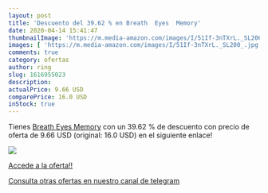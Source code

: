 ```yaml
---
layout: post
title: 'Descuento del 39.62 % en Breath  Eyes  Memory'
date: 2020-04-14 15:41:47
thumbnailImage: 'https://m.media-amazon.com/images/I/51If-3nTXrL._SL200_.jpg'
images: [ 'https://m.media-amazon.com/images/I/51If-3nTXrL._SL200_.jpg' ]
comments: true
category: ofertas
author: ring
slug: 1616955023
description:
actualPrice: 9.66 USD
comparePrice: 16.0 USD
inStock: true
---
```


Tienes [Breath  Eyes  Memory](https://www.amazon.com/dp/1616955023/?tag=redken08-20) con un 39.62 % de descuento con precio de oferta de 9.66 USD (original: 16.0 USD) en el siguiente enlace!

[![](https://m.media-amazon.com/images/I/51If-3nTXrL._SL200_.jpg)](https://www.amazon.com/dp/1616955023/?tag=redken08-20)

[Accede a la oferta!!](https://www.amazon.com/dp/1616955023/?tag=redken08-20)

[Consulta otras ofertas en nuestro canal de telegram](https://t.me/s/ofertas25)
